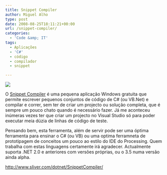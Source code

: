 ```yaml
---
title: Snippet Compiler
author: Miguel Alho
type: post
date: 2008-08-25T18:11:21+00:00
url: /snippet-compiler/
categories:
  - 'Code &amp; IT'
tags:
  - Aplicações
  - 'C#'
  - código
  - compilador
  - snippet

---
```

![][1]

O <a href="http://www.sliver.com/dotnet/SnippetCompiler/" target="_blank">Snippet Compiler</a> é uma pequena aplicação Windows gratuita que permite escrever pequenos conjuntos de código de C# (ou VB.Net) e compilar e correr, sem ter de criar um projecto ou solução completa, que é sempre um pouco chato quando é necessário fazer. Já me aconteceu inúmeras vezes ter que criar um projecto no Visual Studio só para poder executar meia dúzia de linhas de código de teste.

Pensando bem, esta ferramenta, além de servir pode ser uma óptima ferramenta para ensinar o C# (ou VB) ou uma optima ferramneta de prototipagem de conceitos um pouco ao estilo do IDE do Processing. Quem trabalha com estas linguagens certamente irá agradecer. Actualmente suporta .NET 2.0 e anteriores com versões próprias, ou o 3.5 numa versão ainda alpha.

<a href="http://www.sliver.com/dotnet/SnippetCompiler/" target="_blank">http://www.sliver.com/dotnet/SnippetCompiler/</a>

 [1]: http://www.sliver.com/dotnet/SnippetCompiler/SnippetCompiler3.PNG